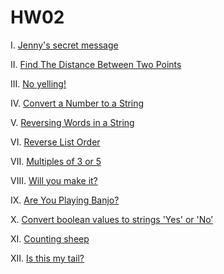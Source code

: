 # HW02

I. [Jenny's secret message](https://www.codewars.com/kata/55225023e1be1ec8bc000390)

II. [Find The Distance Between Two Points](https://www.codewars.com/kata/simple-find-the-distance-between-two-points)

III. [No yelling!](https://www.codewars.com/kata/no-yelling)

IV. [Convert a Number to a String](https://www.codewars.com/kata/convert-a-number-to-a-string)

V. [Reversing Words in a String](https://www.codewars.com/kata/reversing-words-in-a-string)

VI. [Reverse List Order](https://www.codewars.com/kata/reverse-list-order)

VII. [Multiples of 3 or 5](https://www.codewars.com/kata/multiples-of-3-or-5)

VIII. [Will you make it?](https://www.codewars.com/kata/will-you-make-it)

IX. [Are You Playing Banjo?](https://www.codewars.com/kata/are-you-playing-banjo)

X. [Convert boolean values to strings 'Yes' or 'No’](https://www.codewars.com/kata/convert-boolean-values-to-strings-yes-or-no)

XI. [Counting sheep](https://www.codewars.com/kata/counting-sheep-dot-dot-dot/)

XII. [Is this my tail?](https://www.codewars.com/kata/is-this-my-tail)
